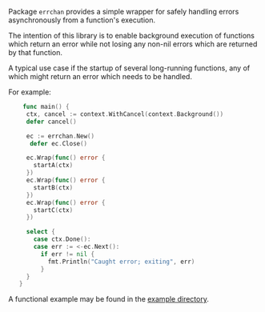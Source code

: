 Package `errchan` provides a simple wrapper for safely handling errors
asynchronously from a function's execution.

The intention of this library is to enable background execution of functions
which return an error while not losing any non-nil errors which are returned
by that function.

A typical use case if the startup of several long-running functions, any of
which might return an error which needs to be handled.

For example:

```go
	func main() {
     ctx, cancel := context.WithCancel(context.Background())
     defer cancel()

     ec := errchan.New()
	  defer ec.Close()

     ec.Wrap(func() error {
       startA(ctx)
     })
     ec.Wrap(func() error {
       startB(ctx)
     })
     ec.Wrap(func() error {
       startC(ctx)
     })

     select {
       case ctx.Done():
       case err := <-ec.Next():
         if err != nil {
           fmt.Println("Caught error; exiting", err)
         }
     }
   }
```

A functional example may be found in the [example
directory](/example).
